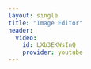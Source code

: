 ```yaml
---
layout: single
title: "Image Editor"
header:
  video:
    id: LXb3EKWsInQ
    provider: youtube
---
```


